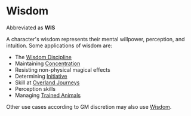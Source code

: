 # Wisdom

Abbreviated as **WIS**

A character's wisdom represents their mental willpower, perception, and intuition. Some applications of wisdom are:

- The [Wisdom Discipline](../../Magic/Spellcasting/Spellcasting%20Disciplines/Wisdom%20Discipline.md)
- Maintaining [Concentration](../../Magic/Spells/Concentration.md)
- Resisting non-physical magical effects
- Determining [Initiative](../../Game%20Procedures/Combat/Initiative.md)
- Skill at [Overland Journeys](../../Game%20Procedures/Exploration/Overland%20Journeys.md)
- Perception skills
- Managing [Trained Animals](../../Items%20and%20Gear/Gear/Trained%20Animals.md)

Other use cases according to GM discretion may also use [Wisdom]().
